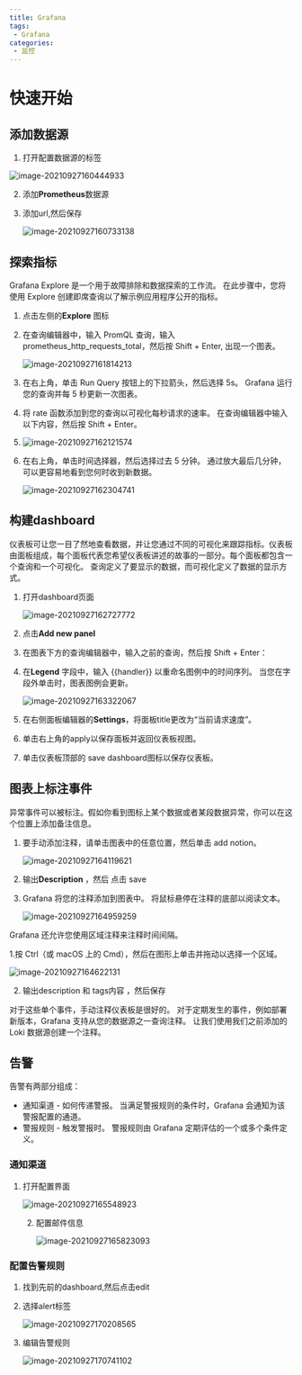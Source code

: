 ```yaml
---
title: Grafana 
tags: 
 - Grafana 
categories:
 - 监控
---
```


# 快速开始

## 添加数据源

1. 打开配置数据源的标签

![image-20210927160444933](Grafana/image-20210927160444933.png)

2. 添加**Prometheus**数据源

3. 添加url,然后保存

   ![image-20210927160733138](Grafana/image-20210927160733138.png)

## 探索指标

Grafana Explore 是一个用于故障排除和数据探索的工作流。 在此步骤中，您将使用 Explore 创建即席查询以了解示例应用程序公开的指标。

1. 点击左侧的**Explore** 图标

2. 在查询编辑器中，输入 PromQL 查询，输入 prometheus_http_requests_total，然后按 Shift + Enter, 出现一个图表。

   ![image-20210927161814213](Grafana/image-20210927161814213.png)

3. 在右上角，单击 Run Query 按钮上的下拉箭头，然后选择 5s。 Grafana 运行您的查询并每 5 秒更新一次图表。

4. 将 rate 函数添加到您的查询以可视化每秒请求的速率。 在查询编辑器中输入以下内容，然后按 Shift + Enter。

5. ![image-20210927162121574](Grafana/image-20210927162121574.png)

6. 在右上角，单击时间选择器，然后选择过去 5 分钟。 通过放大最后几分钟，可以更容易地看到您何时收到新数据。

   ![image-20210927162304741](Grafana/image-20210927162304741.png)

## 构建dashboard

仪表板可让您一目了然地查看数据，并让您通过不同的可视化来跟踪指标。仪表板由面板组成，每个面板代表您希望仪表板讲述的故事的一部分。每个面板都包含一个查询和一个可视化。 查询定义了要显示的数据，而可视化定义了数据的显示方式。

1. 打开dashboard页面

   ![image-20210927162727772](Grafana/image-20210927162727772.png)

2. 点击**Add new panel**

3. 在图表下方的查询编辑器中，输入之前的查询，然后按 Shift + Enter：

4. 在**Legend** 字段中，输入 {{handler}} 以重命名图例中的时间序列。 当您在字段外单击时，图表图例会更新。

   ![image-20210927163322067](Grafana/image-20210927163322067.png)

5. 在右侧面板编辑器的**Settings**，将面板title更改为“当前请求速度”。

6. 单击右上角的apply以保存面板并返回仪表板视图。

7. 单击仪表板顶部的 save dashboard图标以保存仪表板。

## 图表上标注事件

异常事件可以被标注。假如你看到图标上某个数据或者某段数据异常，你可以在这个位置上添加备注信息。

1. 要手动添加注释，请单击图表中的任意位置，然后单击 add notion。

   ![image-20210927164119621](Grafana/image-20210927164119621.png)

2. 输出**Description** ，然后 点击 save

3. Grafana 将您的注释添加到图表中。 将鼠标悬停在注释的底部以阅读文本。

   ![image-20210927164959259](Grafana/image-20210927164959259.png)

Grafana 还允许您使用区域注释来注释时间间隔。

1.按 Ctrl（或 macOS 上的 Cmd），然后在图形上单击并拖动以选择一个区域。

![image-20210927164622131](Grafana/image-20210927164622131.png)

2. 输出description 和 tags内容 ，然后保存

对于这些单个事件，手动注释仪表板是很好的。 对于定期发生的事件，例如部署新版本，Grafana 支持从您的数据源之一查询注释。 让我们使用我们之前添加的 Loki 数据源创建一个注释。

## 告警

告警有两部分组成：

* 通知渠道 - 如何传递警报。 当满足警报规则的条件时，Grafana 会通知为该警报配置的通道。
* 警报规则 - 触发警报时。 警报规则由 Grafana 定期评估的一个或多个条件定义。

### 通知渠道

1. 打开配置界面

   ![image-20210927165548923](Grafana/image-20210927165548923.png)

   2. 配置邮件信息

      ![image-20210927165823093](Grafana/image-20210927165823093.png)

### 配置告警规则

1. 找到先前的dashboard,然后点击edit

2. 选择alert标签

   ![image-20210927170208565](Grafana/image-20210927170208565.png)

3. 编辑告警规则

   ![image-20210927170741102](Grafana/image-20210927170741102.png)

   

